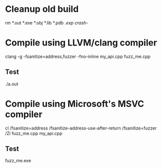 # Cleanup old build 
rm *.out *.exe *.obj *.lib *.pdb *.exp crash-*

# Compile using LLVM/clang compiler
clang -g -fsanitize=address,fuzzer -fno-inline  my_api.cpp fuzz_me.cpp 
## Test 
./a.out

# Compile using Microsoft's MSVC compiler
cl /fsanitize=address /fsanitize-address-use-after-return /fsanitize=fuzzer /Zi fuzz_me.cpp my_api.cpp  
## Test 
fuzz_me.exe